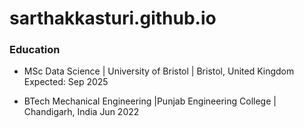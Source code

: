 # sarthakkasturi.github.io

### Education
- MSc Data Science   | University of Bristol | Bristol, United Kingdom Expected: Sep 2025  

- BTech Mechanical Engineering |Punjab Engineering College | Chandigarh, India   Jun 2022 
                                                                              
